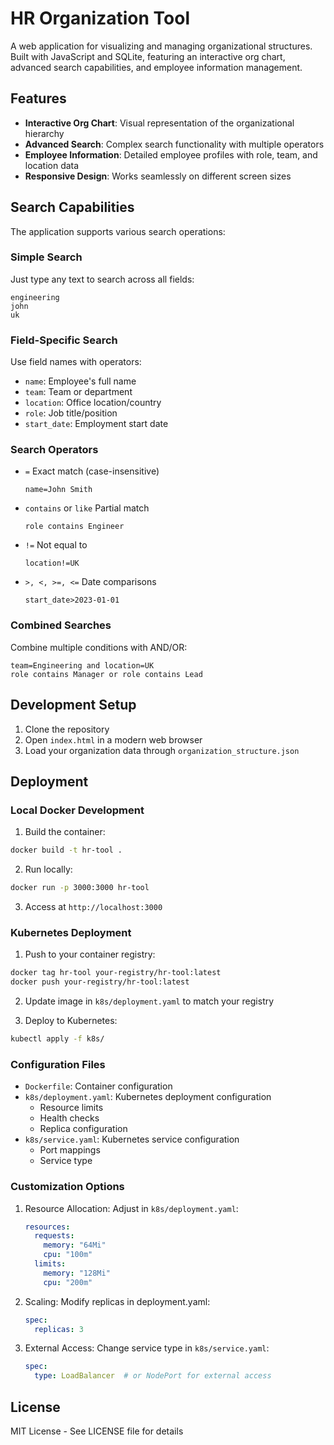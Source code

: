 # HR Organization Tool

A web application for visualizing and managing organizational structures. Built with JavaScript and SQLite, featuring an interactive org chart, advanced search capabilities, and employee information management.

## Features

- **Interactive Org Chart**: Visual representation of the organizational hierarchy
- **Advanced Search**: Complex search functionality with multiple operators
- **Employee Information**: Detailed employee profiles with role, team, and location data
- **Responsive Design**: Works seamlessly on different screen sizes

## Search Capabilities

The application supports various search operations:

### Simple Search
Just type any text to search across all fields:
```
engineering
john
uk
```

### Field-Specific Search
Use field names with operators:
- `name`: Employee's full name
- `team`: Team or department
- `location`: Office location/country
- `role`: Job title/position
- `start_date`: Employment start date

### Search Operators
- `=` Exact match (case-insensitive)
  ```
  name=John Smith
  ```
- `contains` or `like` Partial match
  ```
  role contains Engineer
  ```
- `!=` Not equal to
  ```
  location!=UK
  ```
- `>, <, >=, <=` Date comparisons
  ```
  start_date>2023-01-01
  ```

### Combined Searches
Combine multiple conditions with AND/OR:
```
team=Engineering and location=UK
role contains Manager or role contains Lead
```

## Development Setup

1. Clone the repository
2. Open `index.html` in a modern web browser
3. Load your organization data through `organization_structure.json`

## Deployment

### Local Docker Development

1. Build the container:
```bash
docker build -t hr-tool .
```

2. Run locally:
```bash
docker run -p 3000:3000 hr-tool
```

3. Access at `http://localhost:3000`

### Kubernetes Deployment

1. Push to your container registry:
```bash
docker tag hr-tool your-registry/hr-tool:latest
docker push your-registry/hr-tool:latest
```

2. Update image in `k8s/deployment.yaml` to match your registry

3. Deploy to Kubernetes:
```bash
kubectl apply -f k8s/
```

### Configuration Files

- `Dockerfile`: Container configuration
- `k8s/deployment.yaml`: Kubernetes deployment configuration
  - Resource limits
  - Health checks
  - Replica configuration
- `k8s/service.yaml`: Kubernetes service configuration
  - Port mappings
  - Service type

### Customization Options

1. Resource Allocation:
   Adjust in `k8s/deployment.yaml`:
   ```yaml
   resources:
     requests:
       memory: "64Mi"
       cpu: "100m"
     limits:
       memory: "128Mi"
       cpu: "200m"
   ```

2. Scaling:
   Modify replicas in deployment.yaml:
   ```yaml
   spec:
     replicas: 3
   ```

3. External Access:
   Change service type in `k8s/service.yaml`:
   ```yaml
   spec:
     type: LoadBalancer  # or NodePort for external access
   ```

## License

MIT License - See LICENSE file for details
